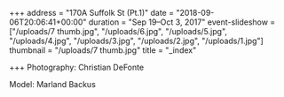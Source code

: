 +++
address = "170A Suffolk St (Pt.1)"
date = "2018-09-06T20:06:41+00:00"
duration = "Sep 19–Oct 3, 2017"
event-slideshow = ["/uploads/7 thumb.jpg", "/uploads/6.jpg", "/uploads/5.jpg", "/uploads/4.jpg", "/uploads/3.jpg", "/uploads/2.jpg", "/uploads/1.jpg"]
thumbnail = "/uploads/7 thumb.jpg"
title = "_index"

+++
Photography: Christian DeFonte

Model: Marland Backus